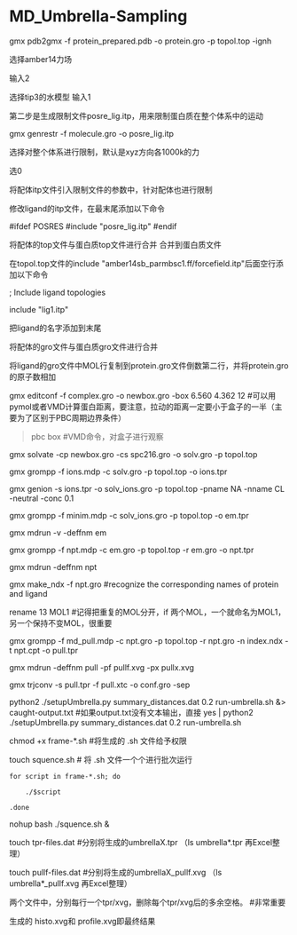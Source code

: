 # MD_Umbrella-Sampling

gmx pdb2gmx -f protein_prepared.pdb -o protein.gro -p topol.top -ignh

  选择amber14力场
  
输入2
  
  选择tip3的水模型
输入1
  
  第二步是生成限制文件posre_lig.itp，用来限制蛋白质在整个体系中的运动

gmx genrestr -f molecule.gro -o posre_lig.itp
  
  选择对整个体系进行限制，默认是xyz方向各1000k的力

选0

  将配体itp文件引入限制文件的参数中，针对配体也进行限制

修改ligand的itp文件，在最末尾添加以下命令  

#ifdef POSRES
#include "posre_lig.itp"
#endif

  将配体的top文件与蛋白质top文件进行合并 合并到蛋白质文件

在topol.top文件的include "amber14sb_parmbsc1.ff/forcefield.itp"后面空行添加以下命令

; Include ligand topologies

include "lig1.itp"

把ligand的名字添加到末尾

  将配体的gro文件与蛋白质gro文件进行合并

将ligand的gro文件中MOL行复制到protein.gro文件倒数第二行，并将protein.gro的原子数相加


gmx editconf -f complex.gro -o newbox.gro -box 6.560 4.362 12  #可以用pymol或者VMD计算蛋白距离，要注意，拉动的距离一定要小于盒子的一半（主要为了区别于PBC周期边界条件）

> pbc box #VMD命令，对盒子进行观察

gmx solvate -cp newbox.gro -cs spc216.gro -o solv.gro -p topol.top

gmx grompp -f ions.mdp -c solv.gro -p topol.top -o ions.tpr

gmx genion -s ions.tpr -o solv_ions.gro -p topol.top -pname NA -nname CL -neutral -conc 0.1

gmx grompp -f minim.mdp -c solv_ions.gro -p topol.top -o em.tpr

gmx mdrun -v -deffnm em

gmx grompp -f npt.mdp -c em.gro -p topol.top -r em.gro -o npt.tpr

gmx mdrun -deffnm npt

gmx make_ndx -f npt.gro #recognize the corresponding names of protein and ligand
                     
rename 13 MOL1    #记得把重复的MOL分开，if 两个MOL，一个就命名为MOL1，另一个保持不变MOL，很重要


gmx grompp -f md_pull.mdp -c npt.gro -p topol.top -r npt.gro -n index.ndx -t npt.cpt -o pull.tpr

gmx mdrun -deffnm pull -pf pullf.xvg -px pullx.xvg

gmx trjconv -s pull.tpr -f pull.xtc -o conf.gro -sep

python2 ./setupUmbrella.py summary_distances.dat 0.2 run-umbrella.sh &> caught-output.txt   #如果output.txt没有文本输出，直接 yes | python2 ./setupUmbrella.py summary_distances.dat 0.2 run-umbrella.sh

chmod +x frame-*.sh  #将生成的 .sh 文件给予权限

touch  squence.sh  # 将 .sh 文件一个个进行批次运行

```
for script in frame-*.sh; do

    ./$script

.done
```
nohup bash ./squence.sh &



touch tpr-files.dat    #分别将生成的umbrellaX.tpr （ls umbrella*.tpr 再Excel整理）

touch pullf-files.dat  #分别将生成的umbrellaX_pullf.xvg （ls umbrella*_pullf.xvg 再Excel整理）


两个文件中，分别每行一个tpr/xvg，删除每个tpr/xvg后的多余空格。  #非常重要

生成的 histo.xvg和 profile.xvg即最终结果



